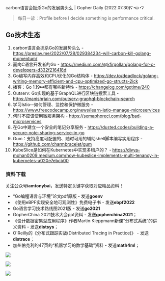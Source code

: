 carbon语言会扼杀Go的发展势头么 | Gopher Daily (2022.07.30)ʕ◔ϖ◔ʔ

>每日一谚：Profile before I decide something is performance critical.
 
## Go技术生态

1. carbon语言会扼杀Go的发展势头么 - https://preslav.me/2022/07/28/029384234-will-carbon-kill-golang-momentum/
2. 面向C语言开发者的Go - https://medium.com/@kfirgollan/golang-for-c-developers-d332f216418d
3. Go编写内存高效和CPU优化的Go结构体 - https://dev.to/deadlock/golang-writing-memory-efficient-and-cpu-optimized-go-structs-2ick
4. 播客：Go 1.19中都有哪些新特性 - https://changelog.com/gotime/240
5. Outserv: Go实现的基于GraphQL进行区块链搜索工具 - https://manishrjain.com/outserv-graphql-blockchain-search
6. 学习Istio--如何管理、监控和保护微服务 - https://www.freecodecamp.org/news/learn-istio-manage-microservices 
7. 何时不应该使用微服务架构 - https://semaphoreci.com/blog/bad-microservices
8. 在Go中建立一个安全的笔记分享服务 - https://dusted.codes/building-a-secure-note-sharing-service-in-go
9. Gum：支持高度可配置的、随时可用的辅助shell脚本编写实用程序 - https://github.com/charmbracelet/gum
10. KubeSlice是如何在Kubernetes中实现多租户的？ - https://divya-mohan0209.medium.com/how-kubeslice-implements-multi-tenancy-in-kubernetes-a020e7ebcb00

### 资料下载

关注公众号**iamtonybai**，发送特定关键字获取对应精品资料！

* “Go编程语言与环境”论文pdf原版 - 发送**goenv**
* 《使用eBPF实现安全地可观测性》免费电子书 - 发送**ebpf2022**
* Go语言学习技术路线图2021版 - 发送**go2021**
* GopherChina 2021技术大会ppt资料 - 发送**gopherchina2021**；
* 《设计数据密集型应用程序》作者Martin Kleppmann新课“分布式系统”的讲义资料 - 发送**distsys**；
* O'Reilly的《分布式跟踪实战(Distributed Tracing in Practice)》 - 发送**distrace**；
* 加州伯克利的47页的“机器学习的数学基础”资料 - 发送**math4ml**；

![](https://mmbiz.qpic.cn/mmbiz_png/cH6WzfQ94mb54jsFJZ3Knmz8obUsf3PBShthmdSw5E01TcYmUReGkj0BWpxHak1HlnlzHvLmKax53YSGr7aNlA/0?wx_fmt=png)

![](https://mmbiz.qpic.cn/mmbiz_png/cH6WzfQ94mZsOgPXTXZgWiaE03ib9r9WFJXC6xJCA5Y6VSesOZqlGxYfODibvR7UPGxiaM7SZZNQZkRtggPXEfBdwQ/0?wx_fmt=png)

![](https://mmbiz.qpic.cn/mmbiz_png/cH6WzfQ94mb54jsFJZ3Knmz8obUsf3PBrSoqeMvoWCticN2cpU64fJ0FYQdXJhP7ia7WRh8628uOAsQYeE2NibRRw/0?wx_fmt=png)

